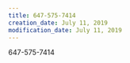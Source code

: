 ```yaml
---
title: 647-575-7414
creation_date: July 11, 2019
modification_date: July 11, 2019
---
```



647-575-7414

